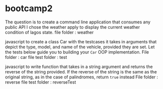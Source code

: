 # bootcamp2
The question is to create a command line application that consumes any public API
I chose the weather apply to display the current weather condition of lagos state.
                        file folder : weather


javascript to create a class Car with the testcases 
it takes in arguments that depict the type, model, and name of the vehicle, provided they are set.
Let the tests below guide you to building your `Car` OOP implementation.
                        File folder : car
                        file test folder : test



 javascript to write function that takes in a string argument and returns the reverse of the string provided.  If the reverse of the string is the same as the original string, as in the case of palindromes, return `true` instead
                         File folder : reverse
                         file test folder : reverseTest
